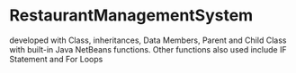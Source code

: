 # RestaurantManagementSystem
developed with Class, inheritances, Data Members, Parent and Child Class with built-in Java NetBeans functions. Other functions also used include IF Statement and For Loops 
